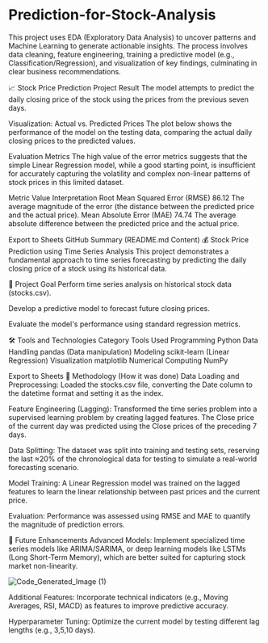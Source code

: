 # Prediction-for-Stock-Analysis
  This project uses EDA (Exploratory Data Analysis) to uncover patterns and Machine Learning to generate actionable insights. The process involves data cleaning, feature engineering, training a predictive model (e.g., Classification/Regression), and visualization of key findings, culminating in clear business recommendations.

📈 Stock Price Prediction Project Result
The model attempts to predict the daily closing price of the stock using the prices from the previous seven days.

Visualization: Actual vs. Predicted Prices
The plot below shows the performance of the model on the testing data, comparing the actual daily closing prices to the predicted values.

Evaluation Metrics
The high value of the error metrics suggests that the simple Linear Regression model, while a good starting point, is insufficient for accurately capturing the volatility and complex non-linear patterns of stock prices in this limited dataset.

Metric	Value	Interpretation
Root Mean Squared Error (RMSE)	86.12	The average magnitude of the error (the distance between the predicted price and the actual price).
Mean Absolute Error (MAE)	74.74	The average absolute difference between the predicted price and the actual price.

Export to Sheets
GitHub Summary (README.md Content)
💰 Stock Price Prediction using Time Series Analysis
This project demonstrates a fundamental approach to time series forecasting by predicting the daily closing price of a stock using its historical data.

🎯 Project Goal
Perform time series analysis on historical stock data (stocks.csv).

Develop a predictive model to forecast future closing prices.

Evaluate the model's performance using standard regression metrics.

🛠️ Tools and Technologies
Category	Tools Used
Programming	Python
Data Handling	pandas (Data manipulation)
Modeling	scikit-learn (Linear Regression)
Visualization	matplotlib
Numerical Computing	NumPy

Export to Sheets
🧠 Methodology (How it was done)
Data Loading and Preprocessing: Loaded the stocks.csv file, converting the Date column to the datetime format and setting it as the index.

Feature Engineering (Lagging): Transformed the time series problem into a supervised learning problem by creating lagged features. The Close price of the current day was predicted using the Close prices of the preceding 7 days.

Data Splitting: The dataset was split into training and testing sets, reserving the last ≈20% of the chronological data for testing to simulate a real-world forecasting scenario.

Model Training: A Linear Regression model was trained on the lagged features to learn the linear relationship between past prices and the current price.

Evaluation: Performance was assessed using RMSE and MAE to quantify the magnitude of prediction errors.

🚀 Future Enhancements
Advanced Models: Implement specialized time series models like ARIMA/SARIMA, or deep learning models like LSTMs (Long Short-Term Memory), which are better suited for capturing stock market non-linearity.

![Code_Generated_Image (1)](https://github.com/user-attachments/assets/2c428e8b-bed2-498b-86d0-96c148535f23)

Additional Features: Incorporate technical indicators (e.g., Moving Averages, RSI, MACD) as features to improve predictive accuracy.

Hyperparameter Tuning: Optimize the current model by testing different lag lengths (e.g., 3,5,10 days).
